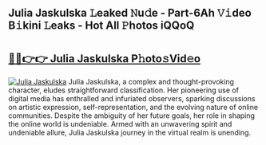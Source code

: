 ## Julia Jaskulska 𝙻eaked 𝙽u𝚍e - Part-6Ah 𝚅𝚒deo B𝚒kini 𝙻eaks - Hot All 𝙿hotos iQQoQ

# <h2><a href="http://ld17fp.urlbe.top/?page=Julia+Jaskulska">🔗🔗👉👉 Julia Jaskulska P𝚑oto𝚜Vid𝚎o</a></h2>

[![Julia Jaskulska](https://i.imgur.com/eBuTRDB.gif)](http://ld17fp.urlbe.top/?page=Julia+Jaskulska)
Julia Jaskulska, a complex and thought-provoking character, eludes straightforward classification. Her pioneering use of digital media has enthralled and infuriated observers, sparking discussions on artistic expression, self-representation, and the evolving nature of online communities. Despite the ambiguity of her future goals, her role in shaping the online world is undeniable. Armed with an unwavering spirit and undeniable allure, Julia Jaskulska journey in the virtual realm is unending.
